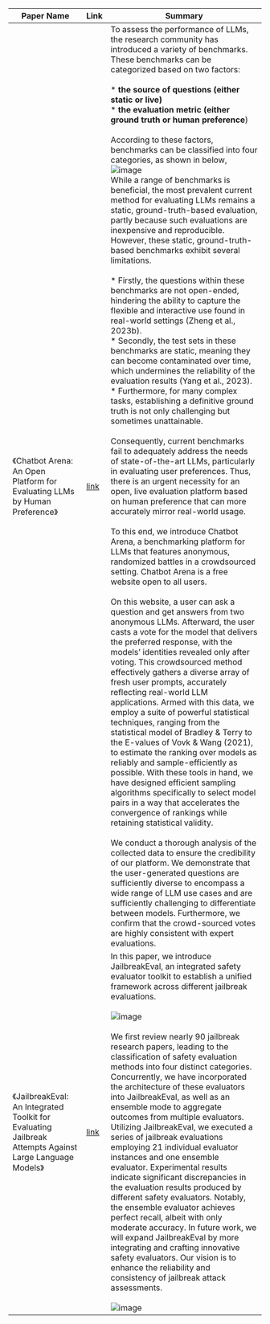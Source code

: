 | Paper Name                                                       | Link                                     | Summary |
|------------------------------------------------------------------|------------------------------------------|----------|
| 《Chatbot Arena: An Open Platform for Evaluating LLMs by Human Preference》 | [link](https://arxiv.org/abs/2403.04132) | To assess the performance of LLMs, the research community has introduced a variety of benchmarks. These benchmarks can be categorized based on two factors:<br><br>* **the source of questions (either static or live)** <br>* **the evaluation metric (either ground truth or human preference**) <br><br>According to these factors, benchmarks can be classified into four categories, as shown in below,<br> ![image](https://github.com/user-attachments/assets/83f57d1d-834f-4d14-a757-4c68ed46b71b) <br>While a range of benchmarks is beneficial, the most prevalent current method for evaluating LLMs remains a static, ground-truth-based evaluation, partly because such evaluations are inexpensive and reproducible. <br>However, these static, ground-truth-based benchmarks exhibit several limitations. <br><br>* Firstly, the questions within these benchmarks are not open-ended, hindering the ability to capture the flexible and interactive use found in real-world settings (Zheng et al., 2023b). <br>* Secondly, the test sets in these benchmarks are static, meaning they can become contaminated over time, which undermines the reliability of the evaluation results (Yang et al., 2023). <br>* Furthermore, for many complex tasks, establishing a definitive ground truth is not only challenging but sometimes unattainable. <br><br>Consequently, current benchmarks fail to adequately address the needs of state-of-the-art LLMs, particularly in evaluating user preferences. Thus, there is an urgent necessity for an open, live evaluation platform based on human preference that can more accurately mirror real-world usage. <br><br>To this end, we introduce Chatbot Arena, a benchmarking platform for LLMs that features anonymous, randomized battles in a crowdsourced setting. Chatbot Arena is a free website open to all users. <br><br>On this website, a user can ask a question and get answers from two anonymous LLMs. Afterward, the user casts a vote for the model that delivers the preferred response, with the models’ identities revealed only after voting. This crowdsourced method effectively gathers a diverse array of fresh user prompts, accurately reflecting real-world LLM applications. Armed with this data, we employ a suite of powerful statistical techniques, ranging from the statistical model of Bradley & Terry to the E-values of Vovk & Wang (2021), to estimate the ranking over models as reliably and sample-efficiently as possible. With these tools in hand, we have designed efficient sampling algorithms specifically to select model pairs in a way that accelerates the convergence of rankings while retaining statistical validity. <br><br>We conduct a thorough analysis of the collected data to ensure the credibility of our platform. We demonstrate that the user-generated questions are sufficiently diverse to encompass a wide range of LLM use cases and are sufficiently challenging to differentiate between models. Furthermore, we confirm that the crowd-sourced votes are highly consistent with expert evaluations.| 
| 《JailbreakEval: An Integrated Toolkit for Evaluating Jailbreak Attempts Against Large Language Models》 | [link](https://arxiv.org/abs/2406.09321) | In this paper, we introduce JailbreakEval, an integrated safety evaluator toolkit to establish a unified framework across different jailbreak evaluations. <br><br> ![image](https://github.com/user-attachments/assets/632825d5-f1cf-4dcf-b368-606c55737a0c) <br><br> We first review nearly 90 jailbreak research papers, leading to the classification of safety evaluation methods into four distinct categories. Concurrently, we have incorporated the architecture of these evaluators into JailbreakEval, as well as an ensemble mode to aggregate outcomes from multiple evaluators. Utilizing JailbreakEval, we executed a series of jailbreak evaluations employing 21 individual evaluator instances and one ensemble evaluator. Experimental results indicate significant discrepancies in the evaluation results produced by different safety evaluators. Notably, the ensemble evaluator achieves perfect recall, albeit with only moderate accuracy. In future work, we will expand JailbreakEval by more integrating and crafting innovative safety evaluators. Our vision is to enhance the reliability and consistency of jailbreak attack assessments. <br><br> ![image](https://github.com/user-attachments/assets/c021f58f-43cb-44c2-909f-0f630611f3fd) |
